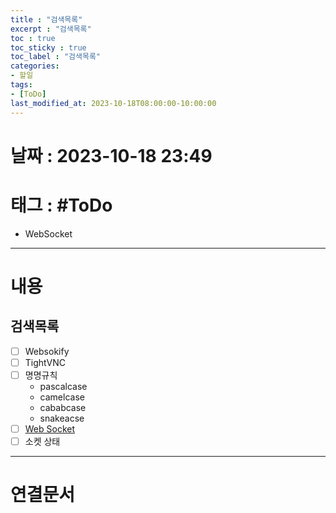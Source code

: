 ```yaml
---
title : "검색목록"
excerpt : "검색목록"
toc : true
toc_sticky : true
toc_label : "검색목록"
categories:
- 할일
tags:
- [ToDo]
last_modified_at: 2023-10-18T08:00:00-10:00:00
---
```


# 날짜 : 2023-10-18 23:49

# 태그 : #ToDo
- WebSocket

---

# 내용

## 검색목록
- [ ] Websokify
- [ ] TightVNC
- [ ] 명명규칙
	- pascalcase
	- camelcase
	- cababcase
	- snakeacse
 - [ ] [Web Socket](../../통신/통신-Web-Socket)
 - [ ] 소켓 상태

---

# 연결문서
